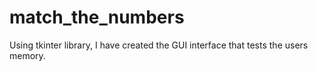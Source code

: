 # match_the_numbers
Using tkinter library, I have created the GUI interface that tests the users memory.
